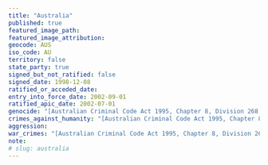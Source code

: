 ```yaml
---
title: "Australia"
published: true
featured_image_path:
featured_image_attribution:
geocode: AUS
iso_code: AU
territory: false
state_party: true
signed_but_not_ratified: false
signed_date: 1998-12-08
ratified_or_acceded_date:
entry_into_force_date: 2002-09-01
ratified_apic_date: 2002-07-01
genocide: "[Australian Criminal Code Act 1995, Chapter 8, Division 268, Subdivision B](https://iccdb.hrlc.net/data/doc/860/keyword/46/)"
crimes_against_humanity: "[Australian Criminal Code Act 1995, Chapter 8, Division 268 Subdivision C](https://iccdb.hrlc.net/data/doc/860/keyword/13/)"
aggression:
war_crimes: "[Australian Criminal Code Act 1995, Chapter 8, Division 268 Subdivision C](https://iccdb.hrlc.net/data/doc/860/keyword/145/)"
note:
# slug: australia
---
```

